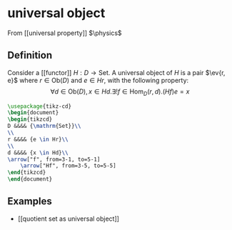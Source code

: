 # universal object
From [[universal property]]
$\physics$
## Definition
Consider a [[functor]] $H: D \to \mathrm{Set}$. A universal object of $H$ is a pair $\ev{r, e}$ where $r \in \mathrm{Ob}(D)$ and $e \in Hr$, with the following property:
$$\forall d \in \mathrm{Ob}(D), x \in Hd. \exists! f \in \mathrm{Hom}_{D}(r, d). (Hf)e = x$$

```tikz
\usepackage{tikz-cd}
\begin{document}
\begin{tikzcd}
D &&&& {\mathrm{Set}}\\
\\
r &&&& {e \in Hr}\\
\\
d &&&& {x \in Hd}\\
\arrow["f", from=3-1, to=5-1]
	\arrow["Hf", from=3-5, to=5-5]
\end{tikzcd}
\end{document}
```
## Examples
- [[quotient set as universal object]]